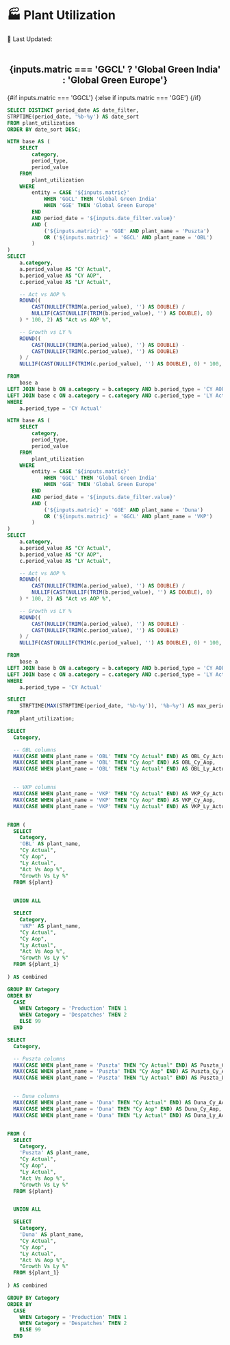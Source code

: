 <Grid cols = 3>

<div class="relative mt-3">  
    <h1 class="text-lg m-0 font-bold">🏭 Plant Utilization</h1>
</div>

<div class = "relative relative mb-5 mt-1 ml-25">
<Dropdown data={date_filter} name=date_filter value=date_filter title="Date" defaultValue="Jan-25" order = 'date_sort desc'>
</Dropdown>
</div>

<div class= "relative mt-5 ml-30">
<p class="text-sm text-grey ml-auto">
        📅 Last Updated: <Value data={max_date} />
    </p>
</div>
</Grid>

<div class="flex items-center justify-between w-full">
    <!-- Button Group on the Left -->
    <ButtonGroup name="matric" display="tabs">
        <ButtonGroupItem valueLabel="Global Green India" value="GGCL" default />
        <ButtonGroupItem valueLabel="Global Green Europe" value="GGE" />
    </ButtonGroup>
</div>
 



<DataTable data={plant} groupType=section rowshadowing={true} headerFontColor=Bold headerColor=#FFD700>
    <Column id="category" totalAgg=sum fmt='0.00' totalFmt='0' colGroup="{inputs.matric == 'GGE' ? 'Duna' : 'OBL'}"/>
    <Column id="CY Actual" totalAgg=sum fmt='0.00' totalFmt='0' colGroup="{inputs.matric == 'GGE' ? 'Duna' : 'OBL'}"/>
    <Column id="CY AOP" totalAgg="weightedMean" fmt='0.00' colGroup="{inputs.matric == 'GGE' ? 'Duna' : 'OBL'}"/>
    <Column id="LY Actual" totalAgg="weightedMean" fmt='0.00' colGroup="{inputs.matric == 'GGE' ? 'Duna' : 'OBL'}"/>
    <Column id="Act vs AOP %" totalAgg="weightedMean" fmt='0.00"%"' contentType=delta colGroup="{inputs.matric == 'GGE' ? 'Duna' : 'OBL'}"/>
    <Column id="Growth vs LY %" totalAgg="weightedMean" fmt='0.00"%"' contentType=delta colGroup="{inputs.matric == 'GGE' ? 'Duna' : 'OBL'}"/>
</DataTable >

<div class="mt-25">
<DataTable data={plant_1} groupType=section rowshadowing={true} headerFontColor=Bold headerColor=#FFD700>
    <Column id="category" totalAgg=sum fmt='0.00' totalFmt='0' colGroup="{inputs.matric == 'GGE' ? 'Puszta' : 'VKP'}"/>
    <Column id="CY Actual" totalAgg=sum fmt='0.00' totalFmt='0' colGroup="{inputs.matric == 'GGE' ? 'Puszta' : 'VKP'}"/>
    <Column id="CY AOP" totalAgg="weightedMean" fmt='0.00' contentType=delta colGroup="{inputs.matric == 'GGE' ? 'Puszta' : 'VKP'}" />
    <Column id="LY Actual" totalAgg="weightedMean" fmt='0.00' contentType=delta colGroup="{inputs.matric == 'GGE' ? 'Puszta' : 'VKP'}" />
    <Column id="Act vs AOP %" totalAgg="weightedMean" fmt='0.00"%"' contentType=delta colGroup="{inputs.matric == 'GGE' ? 'Puszta' : 'VKP'}" />
    <Column id="Growth vs LY %" totalAgg="weightedMean" fmt='0.00"%"' contentType=delta colGroup="{inputs.matric == 'GGE' ? 'Puszta' : 'VKP'}" />
</DataTable >
</div>



<!-- <div style="text-align: center; margin-bottom: 20px; font-weight: bold; margin-top: 90px">
  <h2>Global Green India</h2>
</div> -->


<div style="text-align: center; margin-bottom: 20px; margin-top: 50px">
  <h2><strong>{inputs.matric === 'GGCL' ? 'Global Green India' : 'Global Green Europe'}</strong></h2>
</div>
 
{#if inputs.matric === 'GGCL'}
  <BarChart 
    data={plant_combined_india}
    labels="true"
    labelSize="8"
    labelFmt="0.00"
    yBaseline="true"
    stackTotalLabel="false"
    type="grouped"
  />
{:else if inputs.matric === 'GGE'}
  <BarChart 
    data={plant_combined_europe}
    labels="true"
    labelSize="8"
    labelFmt="0.00"
    yBaseline="true"
    stackTotalLabel="false"
    type="grouped"
  />
{/if}




```sql date_filter
SELECT DISTINCT period_date AS date_filter,
STRPTIME(period_date, '%b-%y') AS date_sort
FROM plant_utilization
ORDER BY date_sort DESC;
```

```sql plant
WITH base AS (
    SELECT 
        category,
        period_type,
        period_value
    FROM 
        plant_utilization
    WHERE 
        entity = CASE '${inputs.matric}'
            WHEN 'GGCL' THEN 'Global Green India'
            WHEN 'GGE' THEN 'Global Green Europe'
        END
        AND period_date = '${inputs.date_filter.value}'
        AND (
            ('${inputs.matric}' = 'GGE' AND plant_name = 'Puszta') 
            OR ('${inputs.matric}' = 'GGCL' AND plant_name = 'OBL')
        )
)
SELECT 
    a.category,
    a.period_value AS "CY Actual",
    b.period_value AS "CY AOP",
    c.period_value AS "LY Actual",

    -- Act vs AOP %
    ROUND((
        CAST(NULLIF(TRIM(a.period_value), '') AS DOUBLE) /
        NULLIF(CAST(NULLIF(TRIM(b.period_value), '') AS DOUBLE), 0)
    ) * 100, 2) AS "Act vs AOP %",

    -- Growth vs LY %
    ROUND((
        CAST(NULLIF(TRIM(a.period_value), '') AS DOUBLE) -
        CAST(NULLIF(TRIM(c.period_value), '') AS DOUBLE)
    ) /
    NULLIF(CAST(NULLIF(TRIM(c.period_value), '') AS DOUBLE), 0) * 100, 2) AS "Growth vs LY %"

FROM 
    base a
LEFT JOIN base b ON a.category = b.category AND b.period_type = 'CY AOP'
LEFT JOIN base c ON a.category = c.category AND c.period_type = 'LY Actual'
WHERE 
    a.period_type = 'CY Actual'
```

```sql plant_1
WITH base AS (
    SELECT 
        category,
        period_type,
        period_value
    FROM 
        plant_utilization
    WHERE 
        entity = CASE '${inputs.matric}'
            WHEN 'GGCL' THEN 'Global Green India'
            WHEN 'GGE' THEN 'Global Green Europe'
        END
        AND period_date = '${inputs.date_filter.value}'
        AND (
            ('${inputs.matric}' = 'GGE' AND plant_name = 'Duna') 
            OR ('${inputs.matric}' = 'GGCL' AND plant_name = 'VKP')
        )
)
SELECT 
    a.category,
    a.period_value AS "CY Actual",
    b.period_value AS "CY AOP",
    c.period_value AS "LY Actual",

    -- Act vs AOP %
    ROUND((
        CAST(NULLIF(TRIM(a.period_value), '') AS DOUBLE) /
        NULLIF(CAST(NULLIF(TRIM(b.period_value), '') AS DOUBLE), 0)
    ) * 100, 2) AS "Act vs AOP %",

    -- Growth vs LY %
    ROUND((
        CAST(NULLIF(TRIM(a.period_value), '') AS DOUBLE) -
        CAST(NULLIF(TRIM(c.period_value), '') AS DOUBLE)
    ) /
    NULLIF(CAST(NULLIF(TRIM(c.period_value), '') AS DOUBLE), 0) * 100, 2) AS "Growth vs LY %"

FROM 
    base a
LEFT JOIN base b ON a.category = b.category AND b.period_type = 'CY AOP'
LEFT JOIN base c ON a.category = c.category AND c.period_type = 'LY Actual'
WHERE 
    a.period_type = 'CY Actual'
```

```sql max_date
SELECT 
    STRFTIME(MAX(STRPTIME(period_date, '%b-%y')), '%b-%y') AS max_period_date
FROM 
    plant_utilization;

```

```sql plant_combined_india
SELECT 
  Category,

  -- OBL columns
  MAX(CASE WHEN plant_name = 'OBL' THEN "Cy Actual" END) AS OBL_Cy_Actual,
  MAX(CASE WHEN plant_name = 'OBL' THEN "Cy Aop" END) AS OBL_Cy_Aop,
  MAX(CASE WHEN plant_name = 'OBL' THEN "Ly Actual" END) AS OBL_Ly_Actual,


  -- VKP columns
  MAX(CASE WHEN plant_name = 'VKP' THEN "Cy Actual" END) AS VKP_Cy_Actual,
  MAX(CASE WHEN plant_name = 'VKP' THEN "Cy Aop" END) AS VKP_Cy_Aop,
  MAX(CASE WHEN plant_name = 'VKP' THEN "Ly Actual" END) AS VKP_Ly_Actual,


FROM (
  SELECT 
    Category, 
    'OBL' AS plant_name, 
    "Cy Actual",
    "Cy Aop",
    "Ly Actual",
    "Act Vs Aop %",
    "Growth Vs Ly %"
  FROM ${plant}
  

  UNION ALL

  SELECT 
    Category, 
    'VKP' AS plant_name, 
    "Cy Actual",
    "Cy Aop",
    "Ly Actual",
    "Act Vs Aop %",
    "Growth Vs Ly %"
  FROM ${plant_1}
  
) AS combined

GROUP BY Category
ORDER BY 
  CASE 
    WHEN Category = 'Production' THEN 1
    WHEN Category = 'Despatches' THEN 2
    ELSE 99
  END


```

```sql plant_combined_europe
SELECT 
  Category,

  -- Puszta columns
  MAX(CASE WHEN plant_name = 'Puszta' THEN "Cy Actual" END) AS Puszta_Cy_Actual,
  MAX(CASE WHEN plant_name = 'Puszta' THEN "Cy Aop" END) AS Puszta_Cy_Aop,
  MAX(CASE WHEN plant_name = 'Puszta' THEN "Ly Actual" END) AS Puszta_Ly_Actual,


  -- Duna columns
  MAX(CASE WHEN plant_name = 'Duna' THEN "Cy Actual" END) AS Duna_Cy_Actual,
  MAX(CASE WHEN plant_name = 'Duna' THEN "Cy Aop" END) AS Duna_Cy_Aop,
  MAX(CASE WHEN plant_name = 'Duna' THEN "Ly Actual" END) AS Duna_Ly_Actual,


FROM (
  SELECT 
    Category, 
    'Puszta' AS plant_name, 
    "Cy Actual",
    "Cy Aop",
    "Ly Actual",
    "Act Vs Aop %",
    "Growth Vs Ly %"
  FROM ${plant}


  UNION ALL

  SELECT 
    Category, 
    'Duna' AS plant_name, 
    "Cy Actual",
    "Cy Aop",
    "Ly Actual",
    "Act Vs Aop %",
    "Growth Vs Ly %"
  FROM ${plant_1}
 
) AS combined

GROUP BY Category
ORDER BY 
  CASE 
    WHEN Category = 'Production' THEN 1
    WHEN Category = 'Despatches' THEN 2
    ELSE 99
  END

```


